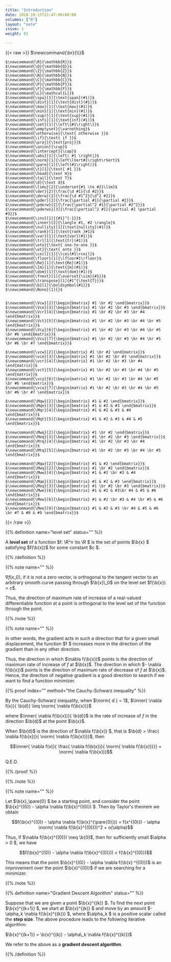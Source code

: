 ```yaml
---
title: "Introduction"
date: 2018-10-15T21:47:00+08:00
volumes: ["8"]
layout: "note"
issue: 1
weight: 81

---
```


<!--more-->

<div class="latex-macros">
  {{< raw >}}
    $\newcommand{\br}{\\}$

    $\newcommand{\R}{\mathbb{R}}$
    $\newcommand{\Q}{\mathbb{Q}}$
    $\newcommand{\Z}{\mathbb{Z}}$
    $\newcommand{\N}{\mathbb{N}}$
    $\newcommand{\C}{\mathbb{C}}$
    $\newcommand{\P}{\mathbb{P}}$
    $\newcommand{\F}{\mathbb{F}}$
    $\newcommand{\L}{\mathcal{L}}$
    $\newcommand{\spa}[1]{\text{span}(#1)}$
    $\newcommand{\dist}[1]{\text{dist}(#1)}$
    $\newcommand{\max}[1]{\text{max}(#1)}$
    $\newcommand{\min}[1]{\text{min}(#1)}$
    $\newcommand{\supr}[1]{\text{sup}(#1)}$
    $\newcommand{\infi}[1]{\text{inf}(#1)}$
    $\newcommand{\set}[1]{\left\{#1\right\}}$
    $\newcommand{\emptyset}{\varnothing}$
    $\newcommand{\otherwise}{\text{ otherwise }}$
    $\newcommand{\if}{\text{ if }}$
    $\newcommand{\proj}{\text{proj}}$
    $\newcommand{\union}{\cup}$
    $\newcommand{\intercept}{\cap}$
    $\newcommand{\abs}[1]{\left| #1 \right|}$
    $\newcommand{\norm}[1]{\left\lVert#1\right\rVert}$
    $\newcommand{\pare}[1]{\left(#1\right)}$
    $\newcommand{\t}[1]{\text{ #1 }}$
    $\newcommand{\head}{\text H}$
    $\newcommand{\tail}{\text T}$
    $\newcommand{\d}{\text d}$
    $\newcommand{\limu}[2]{\underset{#1 \to #2}\lim}$
    $\newcommand{\der}[2]{\frac{\d #1}{\d #2}}$
    $\newcommand{\derw}[2]{\frac{\d #1^2}{\d^2 #2}}$
    $\newcommand{\pder}[2]{\frac{\partial #1}{\partial #2}}$
    $\newcommand{\pderw}[2]{\frac{\partial^2 #1}{\partial #2^2}}$
    $\newcommand{\pderws}[3]{\frac{\partial^2 #1}{\partial #2 \partial #3}}$
    $\newcommand{\inv}[1]{{#1}^{-1}}$
    $\newcommand{\inner}[2]{\langle #1, #2 \rangle}$
    $\newcommand{\nullity}[1]{\text{nullity}(#1)}$
    $\newcommand{\rank}[1]{\text{rank }#1}$
    $\newcommand{\var}[1]{\text{var}(#1)}$
    $\newcommand{\tr}[1]{\text{tr}(#1)}$
    $\newcommand{\oto}{\text{ one-to-one }}$
    $\newcommand{\ot}{\text{ onto }}$
    $\newcommand{\ceil}[1]{\lceil#1\rceil}$
    $\newcommand{\floor}[1]{\lfloor#1\rfloor}$
    $\newcommand{\Re}[1]{\text{Re}(#1)}$
    $\newcommand{\Im}[1]{\text{Im}(#1)}$
    $\newcommand{\dom}[1]{\text{dom}(#1)}$
    $\newcommand{\fnext}[1]{\overset{\sim}{#1}}$
    $\newcommand{\transpose}[1]{#1^{\text{T}}}$
    $\newcommand{\b}[1]{\boldsymbol{#1}}$
    $\newcommand{\None}[1]{}$


    $\newcommand{\Vcw}[2]{\begin{bmatrix} #1 \br #2 \end{bmatrix}}$
    $\newcommand{\Vce}[3]{\begin{bmatrix} #1 \br #2 \br #3 \end{bmatrix}}$
    $\newcommand{\Vcr}[4]{\begin{bmatrix} #1 \br #2 \br #3 \br #4 \end{bmatrix}}$
    $\newcommand{\Vct}[5]{\begin{bmatrix} #1 \br #2 \br #3 \br #4 \br #5 \end{bmatrix}}$
    $\newcommand{\Vcy}[6]{\begin{bmatrix} #1 \br #2 \br #3 \br #4 \br #5 \br #6 \end{bmatrix}}$
    $\newcommand{\Vcu}[7]{\begin{bmatrix} #1 \br #2 \br #3 \br #4 \br #5 \br #6 \br #7 \end{bmatrix}}$

    $\newcommand{\vcw}[2]{\begin{matrix} #1 \br #2 \end{matrix}}$
    $\newcommand{\vce}[3]{\begin{matrix} #1 \br #2 \br #3 \end{matrix}}$
    $\newcommand{\vcr}[4]{\begin{matrix} #1 \br #2 \br #3 \br #4 \end{matrix}}$
    $\newcommand{\vct}[5]{\begin{matrix} #1 \br #2 \br #3 \br #4 \br #5 \end{matrix}}$
    $\newcommand{\vcy}[6]{\begin{matrix} #1 \br #2 \br #3 \br #4 \br #5 \br #6 \end{matrix}}$
    $\newcommand{\vcu}[7]{\begin{matrix} #1 \br #2 \br #3 \br #4 \br #5 \br #6 \br #7 \end{matrix}}$

    $\newcommand{\Mqw}[2]{\begin{bmatrix} #1 & #2 \end{bmatrix}}$
    $\newcommand{\Mqe}[3]{\begin{bmatrix} #1 & #2 & #3 \end{bmatrix}}$
    $\newcommand{\Mqr}[4]{\begin{bmatrix} #1 & #2 & #3 & #4 \end{bmatrix}}$
    $\newcommand{\Mqt}[5]{\begin{bmatrix} #1 & #2 & #3 & #4 & #5 \end{bmatrix}}$

    $\newcommand{\Mwq}[2]{\begin{bmatrix} #1 \br #2 \end{bmatrix}}$
    $\newcommand{\Meq}[3]{\begin{bmatrix} #1 \br #2 \br #3 \end{bmatrix}}$
    $\newcommand{\Mrq}[4]{\begin{bmatrix} #1 \br #2 \br #3 \br #4 \end{bmatrix}}$
    $\newcommand{\Mtq}[5]{\begin{bmatrix} #1 \br #2 \br #3 \br #4 \br #5 \end{bmatrix}}$

    $\newcommand{\Mqw}[2]{\begin{bmatrix} #1 & #2 \end{bmatrix}}$
    $\newcommand{\Mwq}[2]{\begin{bmatrix} #1 \br #2 \end{bmatrix}}$
    $\newcommand{\Mww}[4]{\begin{bmatrix} #1 & #2 \br #3 & #4 \end{bmatrix}}$
    $\newcommand{\Mqe}[3]{\begin{bmatrix} #1 & #2 & #3 \end{bmatrix}}$
    $\newcommand{\Meq}[3]{\begin{bmatrix} #1 \br #2 \br #3 \end{bmatrix}}$
    $\newcommand{\Mwe}[6]{\begin{bmatrix} #1 & #2 & #3\br #4 & #5 & #6 \end{bmatrix}}$
    $\newcommand{\Mew}[6]{\begin{bmatrix} #1 & #2 \br #3 & #4 \br #5 & #6 \end{bmatrix}}$
    $\newcommand{\Mee}[9]{\begin{bmatrix} #1 & #2 & #3 \br #4 & #5 & #6 \br #7 & #8 & #9 \end{bmatrix}}$
  {{< /raw >}}
</div>

{{% definition name="level set" status="" %}}

A **level set** of a function $f: \R^n \to \R $ is the set of points $\b{x} $ satisfying $f(\b{x})$ for some constant $c $.

{{% /definition %}}

{{% note name="" %}}

$\nabla f(x\_0)$, if it is not a zero vector, is orthogonal to the tangent vector to an arbitrary smooth curve passing through $\b{x}\_0$ on the level set $f(\b{x}) = c$.

Thus, the direction of maximum rate of increase of a real-valued differentiable function at a point is orthogonal to the level set of the function through the point.

{{% /note %}}

{{% note name="" %}}

In other words, the gradient acts in such a direction that for a given small displacement, the function $f $ increases more in the direction of the gradient than in any other direction.

Thus, the direction in which $\nabla f(\b{x})$ points is the direction of maximum rate of increase of $f$ at $\b{x}$. The direction in which $- \nabla f(\b{x})$ points is the direction of maximum rate of decrease of $f$ at $\b{x}$. Hence, the direction of negative gradient is a good direction to search if we want to find a function minimizer.

{{% proof index="" method="the Cauchy-Schwarz inequality" %}}


By the Cauchy-Schwarz inequality, when $\norm{ d } = 1$, $\inner{ \nabla f(x)}{ \b{d}} \leq \norm{ \nabla f(\b{x})}$

where $\inner{ \nabla f(\b{x})}{ \b{d}}$ is the rate of increase of $f$ in the direction $\b{d}$ at the point $\b{x}$.

When $\b{d}$ is the direction of $\nabla f(\b{x}) $, that is $\b{d} = \frac{ \nabla f(\b{x})}{ \norm{ \nabla f(\b{x})}}$, then

$$\inner{ \nabla f(x)}{ \frac{ \nabla f(\b{x})}{ \norm{ \nabla f(\b{x})}}} = \norm{ \nabla f(\b{x})}$$

Q.E.D.

{{% /proof %}}

{{% /note %}}

{{% note name="" %}}

Let $\b{x}\_\pare{0} $ be a starting point, and consider the point $\b{x}^{(0)} - \alpha \nabla f(\b{x}^{(0)}) $. Then by Taylor's theorem we obtain

$$f(\b{x}^{(0)} - \alpha \nabla f(\b{x}^{\pare{0}})) = f(x^{(0)}) - \alpha \norm{ \nabla f(\b{x}^{(0)})}^2 + o(\alpha)$$

Thus, if $\nabla f(\b{x}^{(0)}) \neq \b{0}$, then for sufficiently small $\alpha > 0 $, we have

$$f(\b{x}^{(0)} - \alpha \nabla f(\b{x}^{(0)})) < f(\b{x}^{(0)})$$

This means that the point $\b{x}^{(0)} - \alpha \nabla f(\b{x} ^{(0)})$ is an improvement over the point $\b{x}^{(0)}$ if we are searching for a minimizer.

{{% /note %}}

{{% definition name="Gradient Descent Algorithm" status="" %}}

Suppose that we are given a point $\b{x}^{(k)} $. To find the next point $\b{x}^{(k+1)} $, we start at $\b{x}^{(k)} $ and move by an amount $- \alpha\_k \nabla f(\b{x}^{(k)}) $, where $\alpha\_k $ is a positive scalar called the **step size**. The above procedure leads to the following iterative algorithm:

$\b{x}^{(k+1)} = \b{x}^{(k)} - \alpha\_k \nabla f(\b{x}^{(k)})$

We refer to the above as a **gradient descent algorithm**.

{{% /definition %}}

